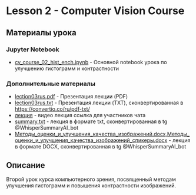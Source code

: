 # Lesson 2 - Computer Vision Course

## Материалы урока

### Jupyter Notebook
- [cv_course_02_hist_ench.ipynb](./cv_course_02_hist_ench.ipynb) - Основной notebook урока по улучшению гистограмм и контрастности

### Дополнительные материалы
- [lection03rus.pdf](./lection03rus.pdf) - Презентация лекции (PDF)
- [lection03rus.txt](./lection03rus.txt) - Презентация лекции (TXT), сконвертированная в https://convertio.co/ru/pdf-txt/
- [лекция](https://t.me/c/2952020733/44) - видео лекция ссылка для участников чата
- [summary.txt](./summary.txt) - лекция в формате txt, сконвертированная в tg @WhisperSummaryAI_bot
- [Методы_оценки_и_улучшения_качества_изображений.docx](./Методы_оценки_и_улучшения_качества_изображений.docx),[Методы_оценки_и_улучшения_качества_изображений_спикеры.docx](./Методы_оценки_и_улучшения_качества_изображений_спикеры.docx) - лекция в формате DOCX, сконвертированная в tg @WhisperSummaryAI_bot

## Описание
Второй урок курса компьютерного зрения, посвященный методам улучшения гистограмм и повышения контрастности изображений.
